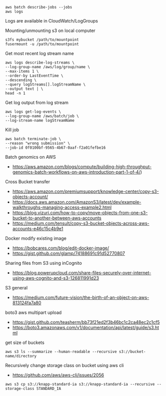     aws batch describe-jobs --jobs
    aws logs

Logs are available in CloudWatch/LogGroups

Mounting/unmounting s3 on local computer

    s3fs mybucket /path/to/mountpoint
    fusermount -u /path/to/mountpoint

Get most recent log stream name

    aws logs describe-log-streams \
    --log-group-name /aws/log/group/name \
    --max-items 1 \
    --order-by LastEventTime \
    --descending \
    --query logStreams[].logStreamName \
    --output text | \
    head -n 1

Get log output from log stream

    aws logs get-log-events \
    --log-group-name /aws/batch/job \
    --log-stream-name logStreamName
    
Kill job 

    aws batch terminate-job \
    --reason "wrong submission" \
    --job-id 0f0100bf-9565-4b67-0aaf-f2a01fefbe16
 
Batch genomics on AWS

   * https://aws.amazon.com/blogs/compute/building-high-throughput-genomics-batch-workflows-on-aws-introduction-part-1-of-4/)

Cross Bucket transfer

   * <https://aws.amazon.com/premiumsupport/knowledge-center/copy-s3-objects-account/>
   * <https://docs.aws.amazon.com/AmazonS3/latest/dev/example-walkthroughs-managing-access-example2.html>
   * <https://blog.vizuri.com/how-to-copy/move-objects-from-one-s3-bucket-to-another-between-aws-accounts>
   * <https://medium.com/tensult/copy-s3-bucket-objects-across-aws-accounts-e46c15c4b9e1>

Docker modify existing image

   * https://bobcares.com/blog/edit-docker-image/
   * <https://gist.github.com/glamp/74188691c91d52770807>

Sharing files from S3 using inCognito

   * https://blog.powerupcloud.com/share-files-securely-over-internet-using-aws-cognito-and-s3-126811991d23

S3 general

   * https://medium.com/future-vision/the-birth-of-an-object-on-aws-813124fa7a80

boto3 aws multipart upload

   * https://gist.github.com/teasherm/bb73f21ed2f3b46bc1c2ca48ec2c1cf5
   * https://boto3.amazonaws.com/v1/documentation/api/latest/guide/s3.html
   
get size of buckets

    aws s3 ls --summarize --human-readable --recursive s3://bucket-name/directory

Recursively change storage class on bucket using aws cli

   * https://github.com/aws/aws-cli/issues/2056
   
    aws s3 cp s3://knapp-standard-ia s3://knapp-standard-ia --recursive --storage-class STANDARD_IA
